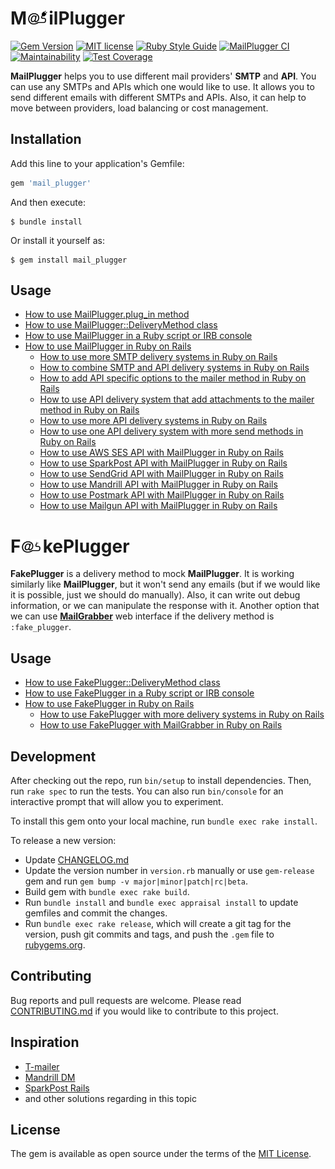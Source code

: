 # M<img src="https://raw.githubusercontent.com/MailToolbox/mail_plugger/main/images/mail_plugger800x500.png" height="22" />ilPlugger

[![Gem Version](https://badge.fury.io/rb/mail_plugger.svg)](https://badge.fury.io/rb/mail_plugger)
[![MIT license](https://img.shields.io/badge/license-MIT-brightgreen)](https://github.com/MailToolbox/mail_plugger/blob/main/LICENSE.txt)
[![Ruby Style Guide](https://img.shields.io/badge/code_style-rubocop-brightgreen.svg)](https://github.com/rubocop-hq/rubocop)
[![MailPlugger CI](https://github.com/MailToolbox/mail_plugger/actions/workflows/mail_plugger_ci.yml/badge.svg)](https://github.com/MailToolbox/mail_plugger/actions/workflows/mail_plugger_ci.yml)
[![Maintainability](https://api.codeclimate.com/v1/badges/137881380fc475b4a836/maintainability)](https://codeclimate.com/github/MailToolbox/mail_plugger/maintainability)
[![Test Coverage](https://api.codeclimate.com/v1/badges/137881380fc475b4a836/test_coverage)](https://codeclimate.com/github/MailToolbox/mail_plugger/test_coverage)

**MailPlugger** helps you to use different mail providers' **SMTP** and **API**. You can use any SMTPs and APIs which one would like to use. It allows you to send different emails with different SMTPs and APIs. Also, it can help to move between providers, load balancing or cost management.

## Installation

Add this line to your application's Gemfile:

```ruby
gem 'mail_plugger'
```

And then execute:

    $ bundle install

Or install it yourself as:

    $ gem install mail_plugger

## Usage

- [How to use MailPlugger.plug_in method](https://github.com/MailToolbox/mail_plugger/blob/main/docs/usage_of_plug_in_method.md)
- [How to use MailPlugger::DeliveryMethod class](https://github.com/MailToolbox/mail_plugger/blob/main/docs/usage_of_delivery_method.md)
- [How to use MailPlugger in a Ruby script or IRB console](https://github.com/MailToolbox/mail_plugger/blob/main/docs/usage_in_script_or_console.md)
- [How to use MailPlugger in Ruby on Rails](https://github.com/MailToolbox/mail_plugger/blob/main/docs/usage_in_ruby_on_rails.md)
  - [How to use more SMTP delivery systems in Ruby on Rails](https://github.com/MailToolbox/mail_plugger/blob/main/docs/usage_of_more_smtp_delivery_systems_in_ruby_on_rails.md)
  - [How to combine SMTP and API delivery systems in Ruby on Rails](https://github.com/MailToolbox/mail_plugger/blob/main/docs/usage_of_smtp_and_api_delivery_systems_in_ruby_on_rails.md)
  - [How to add API specific options to the mailer method in Ruby on Rails](https://github.com/MailToolbox/mail_plugger/blob/main/docs/usage_of_api_specific_options_in_ruby_on_rails.md)
  - [How to use API delivery system that add attachments to the mailer method in Ruby on Rails](https://github.com/MailToolbox/mail_plugger/blob/main/docs/usage_of_api_attachments_in_ruby_on_rails.md)
  - [How to use more API delivery systems in Ruby on Rails](https://github.com/MailToolbox/mail_plugger/blob/main/docs/usage_of_more_api_delivery_systems_in_ruby_on_rails.md)
  - [How to use one API delivery system with more send methods in Ruby on Rails](https://github.com/MailToolbox/mail_plugger/blob/main/docs/usage_of_one_api_delivery_system_with_more_send_methods_in_ruby_on_rails.md)
  - [How to use AWS SES API with MailPlugger in Ruby on Rails](https://github.com/MailToolbox/mail_plugger/blob/main/docs/usage_of_aws_ses_api_in_ruby_on_rails.md)
  - [How to use SparkPost API with MailPlugger in Ruby on Rails](https://github.com/MailToolbox/mail_plugger/blob/main/docs/usage_of_sparkpost_api_in_ruby_on_rails.md)
  - [How to use SendGrid API with MailPlugger in Ruby on Rails](https://github.com/MailToolbox/mail_plugger/blob/main/docs/usage_of_sendgrid_api_in_ruby_on_rails.md)
  - [How to use Mandrill API with MailPlugger in Ruby on Rails](https://github.com/MailToolbox/mail_plugger/blob/main/docs/usage_of_mandrill_api_in_ruby_on_rails.md)
  - [How to use Postmark API with MailPlugger in Ruby on Rails](https://github.com/MailToolbox/mail_plugger/blob/main/docs/usage_of_postmark_api_in_ruby_on_rails.md)
  - [How to use Mailgun API with MailPlugger in Ruby on Rails](https://github.com/MailToolbox/mail_plugger/blob/main/docs/usage_of_mailgun_api_in_ruby_on_rails.md)

# F<img src="https://raw.githubusercontent.com/MailToolbox/mail_plugger/main/images/fake_plugger800x500.png" height="22" />kePlugger

**FakePlugger** is a delivery method to mock **MailPlugger**. It is working similarly like **MailPlugger**, but it won't send any emails (but if we would like it is possible, just we should do manually). Also, it can write out debug information, or we can manipulate the response with it. Another option that we can use **[MailGrabber](https://github.com/MailToolbox/mail_grabber)** web interface if the delivery method is `:fake_plugger`.

## Usage

- [How to use FakePlugger::DeliveryMethod class](https://github.com/MailToolbox/mail_plugger/blob/main/docs/usage_of_fake_plugger_delivery_method.md)
- [How to use FakePlugger in a Ruby script or IRB console](https://github.com/MailToolbox/mail_plugger/blob/main/docs/usage_of_fake_plugger_in_script_or_console.md)
- [How to use FakePlugger in Ruby on Rails](https://github.com/MailToolbox/mail_plugger/blob/main/docs/usage_of_fake_plugger_in_ruby_on_rails.md)
  - [How to use FakePlugger with more delivery systems in Ruby on Rails](https://github.com/MailToolbox/mail_plugger/blob/main/docs/usage_of_fake_plugger_with_more_delivery_systems_in_ruby_on_rails.md)
  - [How to use FakePlugger with MailGrabber in Ruby on Rails](https://github.com/MailToolbox/mail_plugger/blob/main/docs/usage_of_fake_plugger_with_mail_grabber_in_ruby_on_rails.md)

## Development

After checking out the repo, run `bin/setup` to install dependencies. Then, run `rake spec` to run the tests. You can also run `bin/console` for an interactive prompt that will allow you to experiment.

To install this gem onto your local machine, run `bundle exec rake install`.

To release a new version:

- Update [CHANGELOG.md](https://github.com/MailToolbox/mail_plugger/blob/main/CHANGELOG.md)
- Update the version number in `version.rb` manually or use `gem-release` gem and run `gem bump -v major|minor|patch|rc|beta`.
- Build gem with `bundle exec rake build`.
- Run `bundle install` and `bundle exec appraisal install` to update gemfiles and commit the changes.
- Run `bundle exec rake release`, which will create a git tag for the version, push git commits and tags, and push the `.gem` file to [rubygems.org](https://rubygems.org).

## Contributing

Bug reports and pull requests are welcome. Please read [CONTRIBUTING.md](https://github.com/MailToolbox/mail_plugger/blob/main/CONTRIBUTING.md) if you would like to contribute to this project.

## Inspiration

- [T-mailer](https://github.com/100Starlings/t-mailer)
- [Mandrill DM](https://github.com/kshnurov/mandrill_dm)
- [SparkPost Rails](https://github.com/the-refinery/sparkpost_rails)
- and other solutions regarding in this topic

## License

The gem is available as open source under the terms of the [MIT License](https://github.com/MailToolbox/mail_plugger/blob/main/LICENSE.txt).
